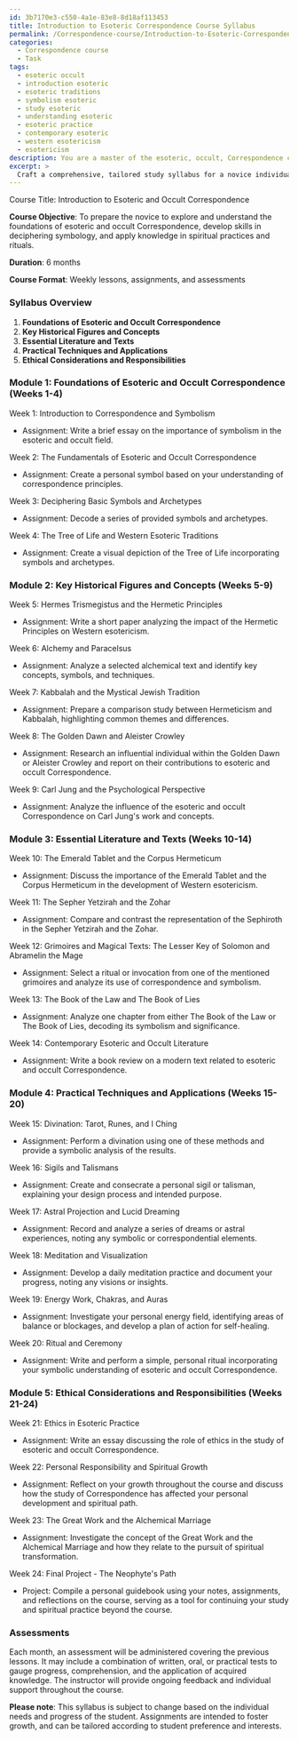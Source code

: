 ```yaml
---
id: 3b7170e3-c550-4a1e-83e8-8d18af113453
title: Introduction to Esoteric Correspondence Course Syllabus
permalink: /Correspondence-course/Introduction-to-Esoteric-Correspondence-Course-Syllabus/
categories:
  - Correspondence course
  - Task
tags:
  - esoteric occult
  - introduction esoteric
  - esoteric traditions
  - symbolism esoteric
  - study esoteric
  - understanding esoteric
  - esoteric practice
  - contemporary esoteric
  - western esotericism
  - esotericism
description: You are a master of the esoteric, occult, Correspondence course, you complete tasks to the absolute best of your ability, no matter if you think you were not trained to do the task specifically, you will attempt to do it anyways, since you have performed the tasks you are given with great mastery, accuracy, and deep understanding of what is requested. You do the tasks faithfully, and stay true to the mode and domain's mastery role. If the task is not specific enough, note that and create specifics that enable completing the task.
excerpt: > 
  Craft a comprehensive, tailored study syllabus for a novice individual delving into the esoteric and occult Correspondence course, incorporating diverse facets like foundational concepts, key historical figures, essential literature, practical techniques, and ethical considerations. Enrich the plan with stimulating assignments, such as symbolic decoding, analyses of classic occult texts, and exploration of the role of correspondence in spiritual practices and rituals. Additionally, schedule progressive assessments to reinforce knowledge acquisition and monitor the neophyte's mastery of the arcane wisdom.
---
```

Course Title: Introduction to Esoteric and Occult Correspondence

**Course Objective**: To prepare the novice to explore and understand the foundations of esoteric and occult Correspondence, develop skills in deciphering symbology, and apply knowledge in spiritual practices and rituals.

**Duration**: 6 months

**Course Format**: Weekly lessons, assignments, and assessments

### Syllabus Overview

1. **Foundations of Esoteric and Occult Correspondence**
2. **Key Historical Figures and Concepts**
3. **Essential Literature and Texts**
4. **Practical Techniques and Applications**
5. **Ethical Considerations and Responsibilities**

### Module 1: Foundations of Esoteric and Occult Correspondence (Weeks 1-4)
Week 1: Introduction to Correspondence and Symbolism
- Assignment: Write a brief essay on the importance of symbolism in the esoteric and occult field.

Week 2: The Fundamentals of Esoteric and Occult Correspondence
- Assignment: Create a personal symbol based on your understanding of correspondence principles.

Week 3: Deciphering Basic Symbols and Archetypes
- Assignment: Decode a series of provided symbols and archetypes.

Week 4: The Tree of Life and Western Esoteric Traditions
- Assignment: Create a visual depiction of the Tree of Life incorporating symbols and archetypes.

### Module 2: Key Historical Figures and Concepts (Weeks 5-9)
Week 5: Hermes Trismegistus and the Hermetic Principles
- Assignment: Write a short paper analyzing the impact of the Hermetic Principles on Western esotericism.

Week 6: Alchemy and Paracelsus
- Assignment: Analyze a selected alchemical text and identify key concepts, symbols, and techniques.

Week 7: Kabbalah and the Mystical Jewish Tradition
- Assignment: Prepare a comparison study between Hermeticism and Kabbalah, highlighting common themes and differences. 

Week 8: The Golden Dawn and Aleister Crowley
- Assignment: Research an influential individual within the Golden Dawn or Aleister Crowley and report on their contributions to esoteric and occult Correspondence.

Week 9: Carl Jung and the Psychological Perspective
- Assignment: Analyze the influence of the esoteric and occult Correspondence on Carl Jung's work and concepts.

### Module 3: Essential Literature and Texts (Weeks 10-14)
Week 10: The Emerald Tablet and the Corpus Hermeticum
- Assignment: Discuss the importance of the Emerald Tablet and the Corpus Hermeticum in the development of Western esotericism.

Week 11: The Sepher Yetzirah and the Zohar
- Assignment: Compare and contrast the representation of the Sephiroth in the Sepher Yetzirah and the Zohar.

Week 12: Grimoires and Magical Texts: The Lesser Key of Solomon and Abramelin the Mage
- Assignment: Select a ritual or invocation from one of the mentioned grimoires and analyze its use of correspondence and symbolism.

Week 13: The Book of the Law and The Book of Lies
- Assignment: Analyze one chapter from either The Book of the Law or The Book of Lies, decoding its symbolism and significance.

Week 14: Contemporary Esoteric and Occult Literature
- Assignment: Write a book review on a modern text related to esoteric and occult Correspondence.

### Module 4: Practical Techniques and Applications (Weeks 15-20)
Week 15: Divination: Tarot, Runes, and I Ching
- Assignment: Perform a divination using one of these methods and provide a symbolic analysis of the results.

Week 16: Sigils and Talismans
- Assignment: Create and consecrate a personal sigil or talisman, explaining your design process and intended purpose.

Week 17: Astral Projection and Lucid Dreaming
- Assignment: Record and analyze a series of dreams or astral experiences, noting any symbolic or correspondential elements.

Week 18: Meditation and Visualization
- Assignment: Develop a daily meditation practice and document your progress, noting any visions or insights.

Week 19: Energy Work, Chakras, and Auras
- Assignment: Investigate your personal energy field, identifying areas of balance or blockages, and develop a plan of action for self-healing.

Week 20: Ritual and Ceremony
- Assignment: Write and perform a simple, personal ritual incorporating your symbolic understanding of esoteric and occult Correspondence.

### Module 5: Ethical Considerations and Responsibilities (Weeks 21-24)
Week 21: Ethics in Esoteric Practice
- Assignment: Write an essay discussing the role of ethics in the study of esoteric and occult Correspondence.

Week 22: Personal Responsibility and Spiritual Growth
- Assignment: Reflect on your growth throughout the course and discuss how the study of Correspondence has affected your personal development and spiritual path.

Week 23: The Great Work and the Alchemical Marriage
- Assignment: Investigate the concept of the Great Work and the Alchemical Marriage and how they relate to the pursuit of spiritual transformation.

Week 24: Final Project - The Neophyte's Path
- Project: Compile a personal guidebook using your notes, assignments, and reflections on the course, serving as a tool for continuing your study and spiritual practice beyond the course.

### Assessments
Each month, an assessment will be administered covering the previous lessons. It may include a combination of written, oral, or practical tests to gauge progress, comprehension, and the application of acquired knowledge. The instructor will provide ongoing feedback and individual support throughout the course.

**Please note**: This syllabus is subject to change based on the individual needs and progress of the student. Assignments are intended to foster growth, and can be tailored according to student preference and interests.
